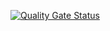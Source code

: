 [![Quality Gate Status](https://sonarcloud.io/api/project_badges/measure?project=sofia-shchukina_MeetApp-frontend&metric=alert_status)](https://sonarcloud.io/summary/new_code?id=sofia-shchukina_MeetApp-frontend)